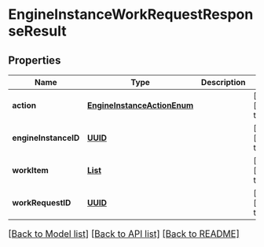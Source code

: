 # EngineInstanceWorkRequestResponseResult
## Properties

Name | Type | Description | Notes
------------ | ------------- | ------------- | -------------
**action** | [**EngineInstanceActionEnum**](EngineInstanceActionEnum.md) |  | [optional] [default to null]
**engineInstanceID** | [**UUID**](UUID.md) |  | [optional] [default to null]
**workItem** | [**List**](EngineInstanceWorkItem.md) |  | [optional] [default to null]
**workRequestID** | [**UUID**](UUID.md) |  | [optional] [default to null]

[[Back to Model list]](../README.md#documentation-for-models) [[Back to API list]](../README.md#documentation-for-api-endpoints) [[Back to README]](../README.md)

<style>
     p, ul, ol, li { font-size: 18px !important;}
</style>

